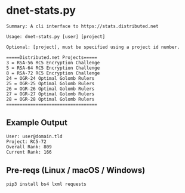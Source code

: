 # dnet-stats.py

    Summary: A cli interface to https://stats.distributed.net
    
    Usage: dnet-stats.py [user] [project]

    Optional: [project], must be specified using a project id number.

    =====Distributed.net Projects=====
    3 = RSA-56 RC5 Encryption Challenge
    5 = RSA-64 RC5 Encryption Challenge
    8 = RSA-72 RC5 Encryption Challenge
    24 = OGR-24 Optimal Golomb Rulers
    25 = OGR-25 Optimal Golomb Rulers
    26 = OGR-26 Optimal Golomb Rulers
    27 = OGR-27 Optimal Golomb Rulers
    28 = OGR-28 Optimal Golomb Rulers
    ==================================

## Example Output
    User: user@domain.tld
    Project: RC5-72 
    Overall Rank: 809
    Current Rank: 166

## Pre-reqs (Linux / macOS / Windows)
    pip3 install bs4 lxml requests
